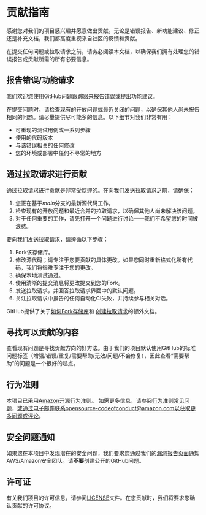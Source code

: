 # 贡献指南

感谢您对我们的项目感兴趣并愿意做出贡献。无论是错误报告、新功能建议、修正还是补充文档，我们都高度重视来自社区的反馈和贡献。

在提交任何问题或拉取请求之前，请务必阅读本文档，以确保我们拥有处理您的错误报告或贡献所需的所有必要信息。


## 报告错误/功能请求

我们欢迎您使用GitHub问题跟踪器来报告错误或提出功能建议。

在提交问题时，请检查现有的开放问题或最近关闭的问题，以确保其他人尚未报告相同的问题。请尽量提供尽可能多的信息。以下细节对我们非常有用：

* 可重现的测试用例或一系列步骤
* 使用的代码版本
* 与该错误相关的任何修改
* 您的环境或部署中任何不寻常的地方


## 通过拉取请求进行贡献
通过拉取请求进行贡献是非常受欢迎的。在向我们发送拉取请求之前，请确保：

1. 您正在基于*main*分支的最新源代码工作。
2. 检查现有的开放问题和最近合并的拉取请求，以确保其他人尚未解决该问题。
3. 对于任何重要的工作，请先打开一个问题进行讨论——我们不希望您的时间被浪费。

要向我们发送拉取请求，请遵循以下步骤：

1. Fork该存储库。
2. 修改源代码；请专注于您要贡献的具体更改。如果您同时重新格式化所有代码，我们将很难专注于您的更改。
3. 确保本地测试通过。
4. 使用清晰的提交消息将更改提交到您的Fork。
5. 发送拉取请求，并回答拉取请求界面中的默认问题。
6. 关注拉取请求中报告的任何自动化CI失败，并持续参与相关对话。

GitHub提供了关于[如何Fork存储库](https://help.github.com/articles/fork-a-repo/)和
[创建拉取请求](https://help.github.com/articles/creating-a-pull-request/)的额外文档。


## 寻找可以贡献的内容
查看现有问题是寻找贡献方向的好方法。由于我们的项目默认使用GitHub的标准问题标签（增强/错误/重复/需要帮助/无效/问题/不会修复），因此查看“需要帮助”的问题是一个很好的起点。


## 行为准则
本项目已采用[Amazon开源行为准则](https://aws.github.io/code-of-conduct)。
如需更多信息，请参阅[行为准则常见问题](https://aws.github.io/code-of-conduct-faq)，或通过电子邮件联系opensource-codeofconduct@amazon.com以获取更多问题或评论。


## 安全问题通知
如果您在本项目中发现潜在的安全问题，我们要求您通过我们的[漏洞报告页面](http://aws.amazon.com/security/vulnerability-reporting/)通知AWS/Amazon安全团队。请**不要**创建公开的GitHub问题。


## 许可证

有关我们项目的许可信息，请参阅[LICENSE](LICENSE)文件。在您贡献时，我们将要求您确认贡献的许可协议。

